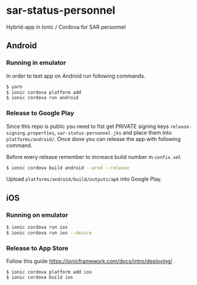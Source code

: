 # sar-status-personnel
Hybrid-app in Ionic / Cordova for SAR personnel

## Android

### Running in emulator

In order to test app on Android run following commands.
```sh
$ yarn
$ ionic cordova platform add
$ ionic cordova run android
```

### Release to Google Play

Since this repo is public you need to fist get PRIVATE signing keys `release-signing.properties`, 
`sar-status-personnel.jks` and place them into `platforms/android/`. 
Once done you can release the app with following command.

Before every release remember to increace build number in `confix.xml`

```sh
$ ionic cordova build android --prod --release
```

Upload `platforms/android/build/outputs/apk` into Google Play.

## iOS

### Running on emulator

```sh
$ ionic cordova run ios
$ ionic cordova run ios --device
```

### Release to App Store

Follow this guide https://ionicframework.com/docs/intro/deploying/ .
```
$ ionic cordova platform add ios
$ ionic cordova build ios
 ```
